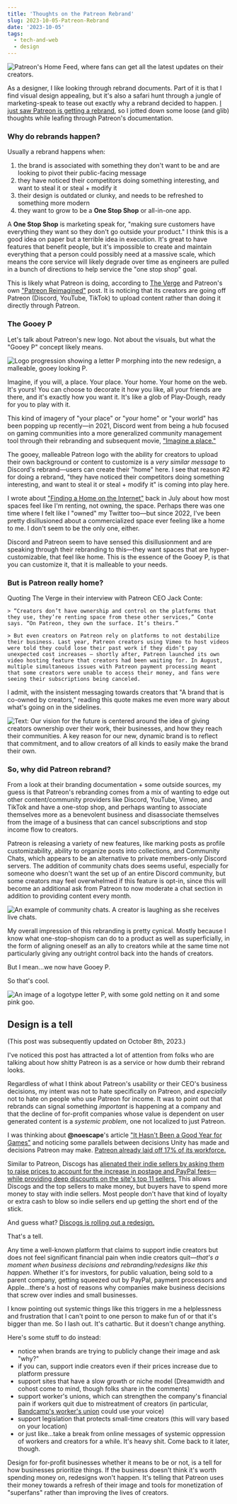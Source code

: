 ```yaml
---
title: 'Thoughts on the Patreon Rebrand'
slug: 2023-10-05-Patreon-Rebrand
date: '2023-10-05'
tags:
  - tech-and-web
  - design
---
```


![Patreon's Home Feed, where fans can get all the latest updates on their creators.](patreon-rebrand.png)

As a designer, I like looking through rebrand documents. Part of it is that I find visual design appealing, but it's also a safari hunt through a jungle of marketing-speak to tease out exactly why a rebrand decided to happen. [I just saw Patreon is getting a rebrand](https://news.patreon.com/articles/patreon-redesigned), so I jotted down some loose (and glib) thoughts while leafing through Patreon's documentation.

### Why do rebrands happen?

Usually a rebrand happens when:

1. the brand is associated with something they don't want to be and are looking to pivot their public-facing message
2. they have noticed their competitors doing something interesting, and want to steal it or steal + modify it
3. their design is outdated or clunky, and needs to be refreshed to something more modern
4. they want to grow to be a **One Stop Shop** or all-in-one app.

A **One Stop Shop** is marketing speak for, "making sure customers have everything they want so they don't go outside your product." I think this is a good idea on paper but a terrible idea in execution. It's great to have features that benefit people, but it's impossible to create and maintain everything that a person could possibly need at a massive scale, which means the core service will likely degrade over time as engineers are pulled in a bunch of directions to help service the "one stop shop" goal.

This is likely what Patreon is doing, according to [The Verge](https://www.theverge.com/2023/10/4/23899694/patreon-app-redesign-creator-pages-community-chats) and Patreon's own ["Patreon Reimagined"](https://news.patreon.com/articles/patreon-reimagined) post. It is noticing that its creators are going off Patreon (Discord, YouTube, TikTok) to upload content rather than doing it directly through Patreon.

### The Gooey P

Let's talk about Patreon's new logo. Not about the visuals, but what the "Gooey P" concept likely means.

![Logo progression showing a letter P morphing into the new redesign, a malleable, gooey looking P.](gooey-p.png)

Imagine, if you will, a place. Your place. Your home. Your home on the web. It's yours! You can choose to decorate it how you like, all your friends are there, and it's exactly how you want it. It's like a glob of Play-Dough, ready for you to play with it.

This kind of imagery of "your place" or "your home" or "your world" has been popping up recently—in 2021, Discord went from being a hub focused on gaming communities into a more generalized community management tool through their rebranding and subsequent movie, ["Imagine a place."](https://www.youtube.com/watch?v=l2rAz3lfdIA)

The gooey, malleable Patreon logo with the ability for creators to upload their own background or content to customize is a _very similar message_ to Discord's rebrand—users can create their "home" here. I see that reason #2 for doing a rebrand, "they have noticed their competitors doing something interesting, and want to steal it or steal + modify it" is coming into play here.

I wrote about ["Finding a Home on the Internet"](https://chostett.com/blog/posts/2023-07-01-Finding-a-Home-on-the-Internet) back in July about how most spaces feel like I'm renting, not owning, the space. Perhaps there was one time where I felt like I "owned" my Twitter too—but since 2022, I've been pretty disillusioned about a commercialized space ever feeling like a home to me. I don't seem to be the only one, either.

Discord and Patreon seem to have sensed this disillusionment and are speaking through their rebranding to this—they want spaces that are hyper-customizable, that feel like home. This is the essence of the Gooey P, is that you can customize it, that it is malleable to your needs.

### But is Patreon really home?

Quoting The Verge in their interview with Patreon CEO Jack Conte:

    > “Creators don’t have ownership and control on the platforms that they use, they’re renting space from these other services,” Conte says. “On Patreon, they own the surface. It’s theirs.”

    > But even creators on Patreon rely on platforms to not destabilize their business. Last year, Patreon creators using Vimeo to host videos were told they could lose their past work if they didn’t pay unexpected cost increases — shortly after, Patreon launched its own video hosting feature that creators had been waiting for. In August, multiple simultaneous issues with Patreon payment processing meant that some creators were unable to access their money, and fans were seeing their subscriptions being canceled.

I admit, with the insistent messaging towards creators that "A brand that is co-owned by creators," reading this quote makes me even more wary about what's going on in the sidelines.

![Text: Our vision for the future is centered around the idea of giving creators ownership over their work, their businesses, and how they reach their communities. A key reason for our new, dynamic brand is to reflect that commitment, and to allow creators of all kinds to easily make the brand their own.](gooey-p-vars.png)

### So, why did Patreon rebrand?

From a look at their branding documentation + some outside sources, my guess is that Patreon's rebranding comes from a mix of wanting to edge out other content/community providers like Discord, YouTube, Vimeo, and TikTok and have a one-stop shop, and perhaps wanting to associate themselves more as a benevolent business and disassociate themselves from the image of a business that can cancel subscriptions and stop income flow to creators.

Patreon is releasing a variety of new features, like marking posts as profile customizability, ability to organize posts into collections, and Community Chats, which appears to be an alternative to private members-only Discord servers. The addition of community chats does seems useful, especially for someone who doesn't want the set up of an entire Discord community, but some creators may feel overwhelmed if this feature is opt-in, since this will become an additional ask from Patreon to now moderate a chat section in addition to providing content every month.

![An example of community chats. A creator is laughing as she receives live chats.](live-chat.png)

My overall impression of this rebranding is pretty cynical. Mostly because I know what one-stop-shopism can do to a product as well as superficially, in the form of aligning oneself as an ally to creators while at the same time not particularly giving any outright control back into the hands of creators.

But I mean...we now have Gooey P.

So that's cool.

![An image of a logotype letter P, with some gold netting on it and some pink goo.](gold-gooey.png)

## Design is a tell

(This post was subsequently updated on October 8th, 2023.)

I've noticed this post has attracted a lot of attention from folks who are talking about how shitty Patreon is as a service or how dumb their rebrand looks.

Regardless of what I think about Patreon's usability or their CEO's business decisions, my intent was not to hate specifically on Patreon, and _especially_ not to hate on people who use Patreon for income. It was to point out that rebrands can signal something _important_ is happening at a company and that the decline of for-profit companies whose value is dependent on user generated content is a _systemic problem_, one not localized to just Patreon.

I was thinking about **@noescape**'s article ["It Hasn't Been a Good Year for Games"](https://noescapevg.com/it-hasnt-been-a-good-year-for-games/) and noticing some parallels between decisions Unity has made and decisions Patreon may make. [Patreon already laid off 17% of its workforce.](https://variety.com/2022/digital/news/patreon-layoffs-cuts-creator-partnerships-team-1235372211/)

Similar to Patreon, Discogs has [alienated their indie sellers by asking them to raise prices to account for the increase in postage and PayPal fees—while providing deep discounts on the site's top 11 sellers.](https://www.theverge.com/23899461/discogs-sellers-vinyl-cds-community-fees) This allows Discogs and the top sellers to make money, but buyers have to spend more money to stay with indie sellers. Most people don't have that kind of loyalty or extra cash to blow so indie sellers end up getting the short end of the stick.

And guess what? [Discogs is rolling out a redesign.](https://www.discogs.com/company/new-music-homepage-improvements-2023/)

That's a tell.

Any time a well-known platform that claims to support indie creators but does not feel significant financial pain when indie creators quit—_that's a moment when business decisions and rebranding/redesigns like this happen._ Whether it's for investors, for public valuation, being sold to a parent company, getting squeezed out by PayPal, payment processors and Apple...there's a host of reasons why companies make business decisions that screw over indies and small businesses.

I know pointing out systemic things like this triggers in me a helplessness and frustration that I can't point to one person to make fun of or that it's bigger than me. So I lash out. It's cathartic. But it doesn't change anything.

Here's some stuff to do instead:

- notice when brands are trying to publicly change their image and ask "why?"
- if you can, support indie creators even if their prices increase due to platform pressure
- support sites that have a slow growth or niche model (Dreamwidth and cohost come to mind, though folks share in the comments)
- support worker's unions, which can strengthen the company's financial pain if workers quit due to mistreatment of creators (in particular, [Bandcamp's worker's union](https://x.com/bandcampunited/status/1710280630163177624?s=20) could use your voice)
- support legislation that protects small-time creators (this will vary based on your location)
- or just like...take a break from online messages of systemic oppression of workers and creators for a while. It's heavy shit. Come back to it later, though.

Design for for-profit businesses whether it means to be or not, is a tell for how businesses prioritize things. If the business doesn't think it's worth spending money on, redesigns won't happen. It's telling that Patreon uses their money towards a refresh of their image and tools for monetization of "superfans" rather than improving the lives of creators.
